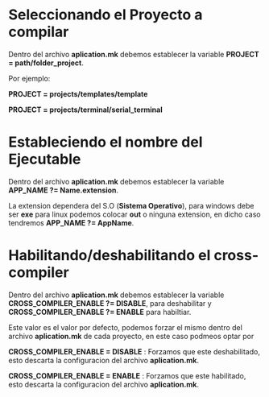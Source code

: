 # Seleccionando el Proyecto a compilar
  Dentro del archivo **aplication.mk** debemos establecer la variable **PROJECT = __path/folder_project__**. 
  
  Por ejemplo:
  
  **PROJECT = projects/templates/template**
  
  **PROJECT = projects/terminal/serial_terminal**
  
  
  
# Estableciendo el nombre del Ejecutable
  Dentro del archivo **aplication.mk** debemos establecer la variable **APP_NAME ?= Name.extension**.
  
  La extension dependera del S.O (**Sistema Operativo**), para windows debe ser __exe__ para linux podemos colocar __out__ o ninguna extension, en dicho caso tendremos **APP_NAME ?= AppName**.
  
# Habilitando/deshabilitando el cross-compiler
  Dentro del archivo **aplication.mk** debemos establecer la variable **CROSS_COMPILER_ENABLE ?= DISABLE**, para deshabilitar y **CROSS_COMPILER_ENABLE ?= ENABLE** para habiltiar.
  
  Este valor es el valor por defecto, podemos forzar el mismo dentro del archivo **aplication.mk** de cada proyecto, en este caso podmeos optar por 
    
  __CROSS_COMPILER_ENABLE = DISABLE__   : Forzamos que este deshabilitado, esto descarta la configuracion del archivo **aplication.mk**.
  
  __CROSS_COMPILER_ENABLE = ENABLE__    : Forzamos que este habilitado, esto descarta la configuracion del archivo **aplication.mk**.
